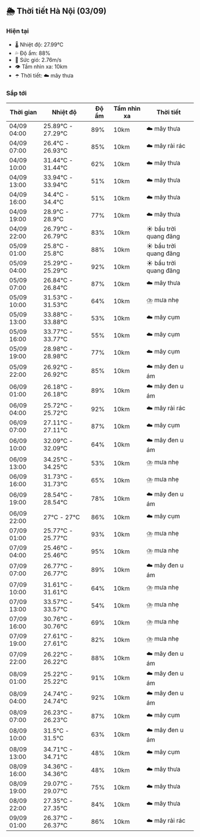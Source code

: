 ## 🌦️ Thời tiết Hà Nội (03/09)

### Hiện tại

- 🌡️ Nhiệt độ: 27.99℃
- 💦 Độ ẩm: 88%
- 💨 Sức gió: 2.76m/s
- 👁️ Tầm nhìn xa: 10km
- ☂️ Thời tiết: ☁️ mây thưa

### Sắp tới

| Thời gian | Nhiệt độ | Độ ẩm | Tầm nhìn xa | Thời tiết |
| --- | --- | --- | --- | --- |
| 04/09 04:00 | 25.89℃ - 27.29℃ | 89% | 10km | ☁️ mây thưa |
| 04/09 07:00 | 26.4℃ - 26.93℃ | 85% | 10km | ☁️ mây rải rác |
| 04/09 10:00 | 31.44℃ - 31.44℃ | 62% | 10km | ☁️ mây thưa |
| 04/09 13:00 | 33.94℃ - 33.94℃ | 51% | 10km | ☁️ mây thưa |
| 04/09 16:00 | 34.4℃ - 34.4℃ | 51% | 10km | ☁️ mây thưa |
| 04/09 19:00 | 28.9℃ - 28.9℃ | 77% | 10km | ☁️ mây thưa |
| 04/09 22:00 | 26.79℃ - 26.79℃ | 83% | 10km | ☀️ bầu trời quang đãng |
| 05/09 01:00 | 25.8℃ - 25.8℃ | 88% | 10km | ☀️ bầu trời quang đãng |
| 05/09 04:00 | 25.29℃ - 25.29℃ | 92% | 10km | ☀️ bầu trời quang đãng |
| 05/09 07:00 | 26.84℃ - 26.84℃ | 87% | 10km | ☁️ mây thưa |
| 05/09 10:00 | 31.53℃ - 31.53℃ | 64% | 10km | ⛈️ mưa nhẹ |
| 05/09 13:00 | 33.88℃ - 33.88℃ | 53% | 10km | ☁️ mây cụm |
| 05/09 16:00 | 33.77℃ - 33.77℃ | 55% | 10km | ☁️ mây cụm |
| 05/09 19:00 | 28.98℃ - 28.98℃ | 77% | 10km | ☁️ mây cụm |
| 05/09 22:00 | 26.92℃ - 26.92℃ | 85% | 10km | ☁️ mây đen u ám |
| 06/09 01:00 | 26.18℃ - 26.18℃ | 89% | 10km | ☁️ mây đen u ám |
| 06/09 04:00 | 25.72℃ - 25.72℃ | 92% | 10km | ☁️ mây rải rác |
| 06/09 07:00 | 27.11℃ - 27.11℃ | 87% | 10km | ☁️ mây cụm |
| 06/09 10:00 | 32.09℃ - 32.09℃ | 64% | 10km | ☁️ mây đen u ám |
| 06/09 13:00 | 34.25℃ - 34.25℃ | 53% | 10km | ⛈️ mưa nhẹ |
| 06/09 16:00 | 31.73℃ - 31.73℃ | 65% | 10km | ⛈️ mưa nhẹ |
| 06/09 19:00 | 28.54℃ - 28.54℃ | 78% | 10km | ☁️ mây đen u ám |
| 06/09 22:00 | 27℃ - 27℃ | 86% | 10km | ☁️ mây cụm |
| 07/09 01:00 | 25.77℃ - 25.77℃ | 93% | 10km | ⛈️ mưa nhẹ |
| 07/09 04:00 | 25.46℃ - 25.46℃ | 95% | 10km | ⛈️ mưa nhẹ |
| 07/09 07:00 | 26.77℃ - 26.77℃ | 89% | 10km | ☁️ mây đen u ám |
| 07/09 10:00 | 31.61℃ - 31.61℃ | 64% | 10km | ⛈️ mưa nhẹ |
| 07/09 13:00 | 33.57℃ - 33.57℃ | 54% | 10km | ⛈️ mưa nhẹ |
| 07/09 16:00 | 30.76℃ - 30.76℃ | 69% | 10km | ⛈️ mưa nhẹ |
| 07/09 19:00 | 27.61℃ - 27.61℃ | 82% | 10km | ⛈️ mưa nhẹ |
| 07/09 22:00 | 26.22℃ - 26.22℃ | 88% | 10km | ☁️ mây đen u ám |
| 08/09 01:00 | 25.22℃ - 25.22℃ | 91% | 10km | ☁️ mây đen u ám |
| 08/09 04:00 | 24.74℃ - 24.74℃ | 92% | 10km | ☁️ mây đen u ám |
| 08/09 07:00 | 26.23℃ - 26.23℃ | 87% | 10km | ☁️ mây cụm |
| 08/09 10:00 | 31.5℃ - 31.5℃ | 63% | 10km | ☁️ mây đen u ám |
| 08/09 13:00 | 34.71℃ - 34.71℃ | 48% | 10km | ☁️ mây cụm |
| 08/09 16:00 | 34.36℃ - 34.36℃ | 48% | 10km | ☁️ mây thưa |
| 08/09 19:00 | 29.07℃ - 29.07℃ | 75% | 10km | ☁️ mây thưa |
| 08/09 22:00 | 27.35℃ - 27.35℃ | 84% | 10km | ☁️ mây thưa |
| 09/09 01:00 | 26.37℃ - 26.37℃ | 86% | 10km | ☁️ mây rải rác |
